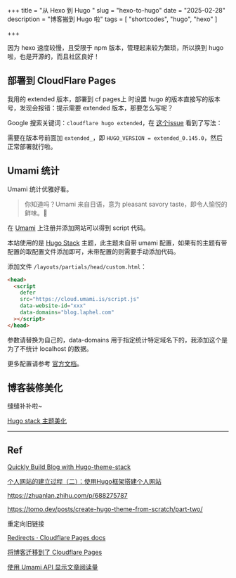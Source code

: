 +++
title = "从 Hexo 到 Hugo "
slug = "hexo-to-hugo"
date = "2025-02-28"
description = "博客搬到 Hugo 啦"
tags = [
    "shortcodes",
    "hugo",
    "hexo"
]


+++

因为 hexo 速度较慢，且受限于 npm 版本，管理起来较为繁琐，所以换到 hugo 啦，也是开源的，而且社区良好！





## 部署到 CloudFlare Pages

我用的 extended 版本，部署到 cf pages上 时设置 hugo 的版本直接写的版本号，发现会报错：提示需要 extended 版本，那要怎么写呢？

Google 搜索关键词：`cloudflare hugo extended`，在 [这个issue](https://github.com/cloudflare/cloudflare-docs/issues/6630) 看到了写法：

需要在版本号前面加 `extended_`，即 `HUGO_VERSION = extended_0.145.0`，然后正常部署就行啦。



## Umami 统计

Umami 统计优雅好看。

> 你知道吗？Umami 来自日语，意为 pleasant savory taste，即令人愉悦的鲜味。🍣

在 [Umami](https://umami.is/) 上注册并添加网站可以得到 script 代码。

本站使用的是 [Hugo Stack](https://github.com/CaiJimmy/hugo-theme-stack) 主题，此主题未自带 umami 配置，如果有的主题有带配置的取配置文件添加即可，未带配置的则需要手动添加代码。

添加文件 `/layouts/partials/head/custom.html`：

```html
<head>
  <script 
    defer 
    src="https://cloud.umami.is/script.js" 
    data-website-id="xxx"
    data-domains="blog.laphel.com"
  ></script>
</head>

```

参数请替换为自己的，data-domains 用于指定统计特定域名下的，我添加这个是为了不统计 localhost 的数据。

更多配置请参考 [官方文档](https://umami.is/docs/tracker-configuration)。





## 博客装修美化

缝缝补补啦~

[Hugo stack 主题美化](https://blog.laphel.com/posts/hugo-stack-renovation/)

---

## Ref

[Quickly Build Blog with Hugo-theme-stack](https://liuhouliang.com/en/post/hugo_theme/)

[个人网站的建立过程（二）：使用Hugo框架搭建个人网站](https://jinli.io/p/%E4%B8%AA%E4%BA%BA%E7%BD%91%E7%AB%99%E7%9A%84%E5%BB%BA%E7%AB%8B%E8%BF%87%E7%A8%8B%E4%BA%8C%E4%BD%BF%E7%94%A8hugo%E6%A1%86%E6%9E%B6%E6%90%AD%E5%BB%BA%E4%B8%AA%E4%BA%BA%E7%BD%91%E7%AB%99/)

https://zhuanlan.zhihu.com/p/688275787

https://tomo.dev/posts/create-hugo-theme-from-scratch/part-two/

重定向旧链接

[Redirects · Cloudflare Pages docs](https://developers.cloudflare.com/pages/configuration/redirects/)

[将博客迁移到了 Cloudflare Pages](https://qcrao.com/post/migrate-blog-to-cloudflare-pages/)

[使用 Umami API 显示文章阅读量](https://chiehmo.com/blog/show-pageviews-by-umami/	)
